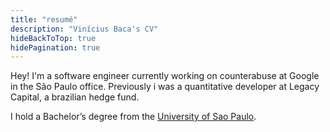 ```yaml
---
title: "resumé"
description: "Vinícius Baca's CV"
hideBackToTop: true
hidePagination: true
---
```


Hey! I'm a software engineer currently working on counterabuse at Google in the São Paulo office. Previously i was a quantitative developer at Legacy Capital, a brazilian hedge fund.

I hold a Bachelor’s degree from the [University of Sao Paulo](https://www.icmc.usp.br/en/).